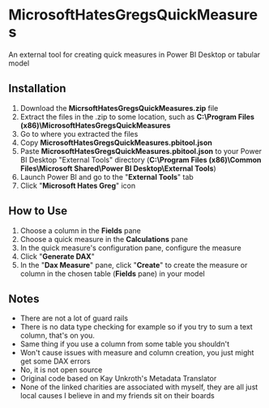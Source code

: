 # MicrosoftHatesGregsQuickMeasures
An external tool for creating quick measures in Power BI Desktop or tabular model

## Installation
1. Download the <strong>MicrsoftHatesGregsQuickMeasures.zip</strong> file
2. Extract the files in the .zip to some location, such as <strong>C:\Program Files (x86)\MicrosoftHatesGregsQuickMeasures</strong>
3. Go to where you extracted the files
4. Copy <strong>MicrosoftHatesGregsQuickMeasures.pbitool.json</strong>
5. Paste <strong>MicrosoftHatesGregsQuickMeasures.pbitool.json</strong> to your Power BI Desktop "External Tools" directory (<strong>C:\Program Files (x86)\Common Files\Microsoft Shared\Power BI Desktop\External Tools</strong>)
6. Launch Power BI and go to the "<strong>External Tools</strong>" tab
7. Click "<strong>Microsoft Hates Greg</strong>" icon

## How to Use
1. Choose a column in the <strong>Fields</strong> pane
2. Choose a quick measure in the <strong>Calculations</strong> pane
3. In the quick measure's configuration pane, configure the measure
4. Click "<strong>Generate DAX</strong>"
5. In the "<strong>Dax Measure</strong>" pane, click "<strong>Create</strong>" to create the measure or column in the chosen table (<strong>Fields</strong> pane) in your model

## Notes
- There are not a lot of guard rails
- There is no data type checking for example so if you try to sum a text column, that's on you. 
- Same thing if you use a column from some table you shouldn't
- Won't cause issues with measure and column creation, you just might get some DAX errors
- No, it is not open source
- Original code based on Kay Unkroth's Metadata Translator
- None of the linked charities are associated with myself, they are all just local causes I believe in and my friends sit on their boards
